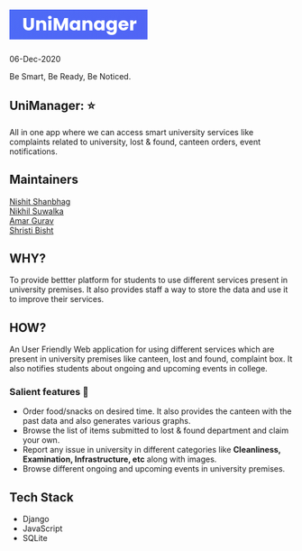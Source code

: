 # ![logo](logo.png)

06-Dec-2020



Be Smart,
Be Ready,
Be Noticed.

## UniManager: :star:
All in one app where we can access smart
university services like complaints related to university, lost & found, canteen orders,
event notifications.


## Maintainers
[Nishit Shanbhag](https://github.com/nishit-shanbhag/)<br>
[Nikhil Suwalka](https://github.com/nikhil-suwalka/)<br> 
[Amar Gurav](https://github.com/amargurav1495/)<br>
[Shristi Bisht](https://github.com/ShristiBisht/)

## WHY?
To provide bettter platform for students to use different services present in university premises. It also provides staff a way to store the data and use it to improve their services. 

## HOW?
An User Friendly Web application for using different services which are present in university premises like canteen, lost and found, complaint box. 
It also notifies students about ongoing and upcoming events in college.

### Salient features :book:
* Order food/snacks on desired time. It also provides the canteen with the past data and also generates various graphs. 
* Browse the list of items submitted to lost & found department and claim your own.  
* Report any issue in university in different categories like **Cleanliness, Examination, Infrastructure, etc** along with images.  
* Browse different ongoing and upcoming events in university premises.  

## Tech Stack
* Django
* JavaScript
* SQLite
